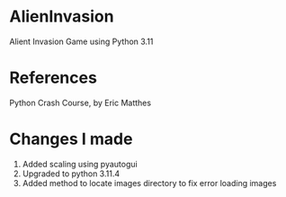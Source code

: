 # AlienInvasion
Alient Invasion Game using Python 3.11
# References
Python Crash Course, by Eric Matthes
# Changes I made
1. Added scaling using pyautogui
1. Upgraded to python 3.11.4
1. Added method to locate images directory to fix error loading images

